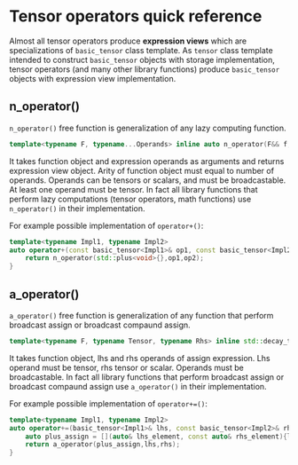 # Tensor operators quick reference

Almost all tensor operators produce **expression views** which are specializations of `basic_tensor` class template.
As `tensor` class template intended to construct `basic_tensor` objects with storage implementation,
tensor operators (and many other library functions) produce `basic_tensor` objects with expression view implementation.

## n_operator()

`n_operator()` free function is generalization of any lazy computing function.

```cpp
template<typename F, typename...Operands> inline auto n_operator(F&& f, Operands&&...operands);
```

It takes function object and expression operands as arguments and returns expression view object.
Arity of function object must equal to number of operands.
Operands can be tensors or scalars, and must be broadcastable. At least one operand must be tensor.
In fact all library functions that perform lazy computations (tensor operators, math functions) use `n_operator()` in their implementation.

For example possible implementation of `operator+()`:

```cpp
template<typename Impl1, typename Impl2>
auto operator+(const basic_tensor<Impl1>& op1, const basic_tensor<Impl2>& op2){
    return n_operator(std::plus<void>{},op1,op2);
}
```

## a_operator()

`a_operator()` free function is generalization of any function that perform broadcast assign or broadcast compaund assign.

```cpp
template<typename F, typename Tensor, typename Rhs> inline std::decay_t<Tensor>& a_operator(F&& f, Tensor&& lhs, Rhs&& rhs);
```

It takes function object, lhs and rhs operands of assign expression.
Lhs operand must be tensor, rhs tensor or scalar.
Operands must be broadcastable.
In fact all library functions that perform broadcast assign or broadcast compaund assign use `a_operator()` in their implementation.

For example possible implementation of `operator+=()`:

```cpp
template<typename Impl1, typename Impl2>
auto operator+=(basic_tensor<Impl1>& lhs, const basic_tensor<Impl2>& rhs){
    auto plus_assign = [](auto& lhs_element, const auto& rhs_element){lhs_element += rhs_element;};
    return a_operator(plus_assign,lhs,rhs);
}
```

